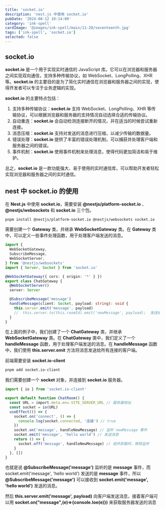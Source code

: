 ```yaml
---
title: 'socket.io'
description: 'nest.js 中使用 socket.io'
pubDate: '2024-08-12 10:14:00'
category: 'ink-spell'
cardImage: '@images/ink-spell/main/11-20/seventeenth.jpg'
tags: ['ink-spell', 'socket.io']
selected: false
---
```


## socket.io

**socket.io** 是一个用于实现实时通信的 JavaScript 库。它可以在浏览器和服务器之间实现双向通信，支持多种传输协议，如 WebSocket、LongPolling、XHR 等。**socket.io** 的主要目的是为了简化实时通信在浏览器和服务器之间的实现，使得开发者可以专注于业务逻辑的实现。

**socket.io** 的主要特点包括：

1. 支持多种传输协议：**socket.io** 支持 WebSocket、LongPolling、XHR 等传输协议，可以根据浏览器和服务器的支持情况自动选择合适的传输协议。
2. 自动重连：**socket.io** 会自动检测连接断开的情况，并在适当的时候尝试重新连接。
3. 消息压缩：**socket.io** 支持对发送的消息进行压缩，以减少传输的数据量。
4. 错误处理：**socket.io** 提供了丰富的错误处理机制，可以捕获并处理客户端和服务器之间的错误。
5. 事件机制：**socket.io** 使用事件机制来处理消息，使得代码更加简洁和易于维护。

总之，**socket.io** 是一款功能强大、易于使用的实时通信库，可以帮助开发者轻松实现浏览器和服务器之间的实时通信。

## nest 中 socket.io 的使用

在 **Nest.js** 中使用 **socket.io**，需要安装 **@nestjs/platform-socket.io** 、 **@nestjs/websockets** 和 **socket.io** 三个包。

```bash
pnpm install @nestjs/platform-socket.io @nestjs/websockets socket.io
```

需要创建一个 **Gateway** 类，并继承 **WebSocketGateway** 类。在 **Gateway** 类中，可以定义一些事件处理函数，用于处理客户端发送的消息。

```typescript
import {
  WebSocketGateway,
  SubscribeMessage,
  WebSocketServer,
} from '@nestjs/websockets'
import { Server, Socket } from 'socket.io'

@WebSocketGateway({ cors: { origin: '*' } })
export class ChatGateway {
  @WebSocketServer()
  server: Server

  @SubscribeMessage('message')
  handleMessage(client: Socket, payload: string): void {
    this.server.emit('message', payload)
    //  this.server.to(this.roomId).emit('newMessage', payload);  发送给 this.roomId 这个房间号的客户端
  }
}
```

在上面的例子中，我们创建了一个 **ChatGateway** 类，并继承 **WebSocketGateway** 类。在 **ChatGateway** 类中，我们定义了一个 **handleMessage** 函数，用于处理客户端发送的消息。在 **handleMessage** 函数中，我们使用 **this.server.emit** 方法将消息发送给所有连接的客户端。

前端需要安装 **socket.io-client**

```bash
pnpm add socket.io-client
```

我们需要创建一个 **socket** 对象，并连接到 **socket.io** 服务器。

```typescript
import { io } from 'socket.io-client'

export default function ChatRoom() {
  const URL = import.meta.env.VITE_SERVER_URL // 服务器地址
  const socket = io(URL)
  useEffect(() => {
    socket.on('connect', () => {
      console.log(socket.connected, '连接') // true
    })
    socket.on('message', handleNewMessage) // 监听 newMessage 事件
    socket.emit('message', 'hello world') // 发送消息
    return () => {
      socket.off('message', handleNewMessage) // 组件卸载时，移除监听
    }
  }, [])
}
```

也就是说 **@SubscribeMessage('message')** 监听的是 **message** 事件，而 socket.emit('message', 'hello world') 发送的是 **message** 事件，所以 **@SubscribeMessage('message')** 可以接收到 **socket.emit('message', 'hello world')** 发送的消息。

然后 **this.server.emit('message', payload)** 向客户端发送消息，接着客户端可以用 **socket.on("message",(e)=>{console.loe(e)})** 来获取服务器发送的消息
